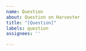 ```yaml
---
name: Question
about: Question on Harvester
title: "[Question]"
labels: question
assignees: ''

---
```



